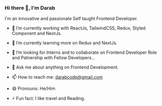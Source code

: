 ### Hi there 👋, I'm Darab

I'm an innovative and passionate Self taught Frontend Developer.



 - 🔭 I’m currently working with ReactJs, TailwindCSS, Redux, Styled Component and NextJs.

- 🌱 I’m currently learning more on Redux and NextJs.

- 👯 I’m looking for Interns and to collaborate on Frontend Developer Role and Patnership with Fellow Developers...

- 💬 Ask me about anything on Frontend Development.

- 📫 How to reach me: darabcode@gmail.com

- 😄 Pronouns: He/Him

- ⚡ Fun fact: I like travel and Reading.


